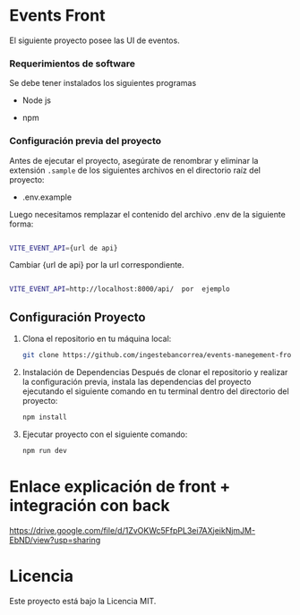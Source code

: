 # Events Front

El siguiente proyecto posee las UI de eventos.

### Requerimientos de software

Se debe tener instalados los siguientes programas

- Node js

- npm

### Configuración previa del proyecto

Antes de ejecutar el proyecto, asegúrate de renombrar y eliminar la extensión `.sample` de los siguientes archivos en el directorio raíz del proyecto:

- .env.example

Luego necesitamos remplazar el contenido del archivo .env de la siguiente forma:

```bash

VITE_EVENT_API={url de api}

```

Cambiar {url de api} por la url correspondiente.

```bash

VITE_EVENT_API=http://localhost:8000/api/  por  ejemplo

```

## Configuración Proyecto
1. Clona el repositorio en tu máquina local:

   ```bash
   git clone https://github.com/ingestebancorrea/events-manegement-front.git

2. Instalación de Dependencias
    Después de clonar el repositorio y realizar la configuración previa, instala las dependencias del proyecto ejecutando el siguiente comando en tu terminal dentro del directorio del proyecto:

    ```bash
    npm install 

3. Ejecutar proyecto con el siguiente comando:
    ```bash
    npm run dev

# Enlace explicación de front + integración con back
https://drive.google.com/file/d/1ZvOKWc5FfpPL3ei7AXjeikNjmJM-EbND/view?usp=sharing

# Licencia
Este proyecto está bajo la Licencia MIT.